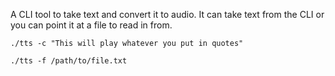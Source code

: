 A CLI tool to take text and convert it to audio.  It can take text from the CLI or you can point it at a file to read in from.

```
./tts -c "This will play whatever you put in quotes"

./tts -f /path/to/file.txt
```
